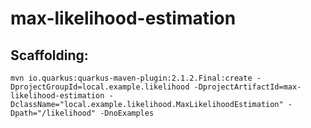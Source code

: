 # max-likelihood-estimation

## Scaffolding:
```
mvn io.quarkus:quarkus-maven-plugin:2.1.2.Final:create -DprojectGroupId=local.example.likelihood -DprojectArtifactId=max-likelihood-estimation -DclassName="local.example.likelihood.MaxLikelihoodEstimation" -Dpath="/likelihood" -DnoExamples
```
